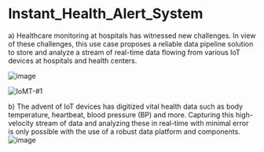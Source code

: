 # Instant_Health_Alert_System



a) Healthcare monitoring at hospitals has witnessed new challenges. In view of these challenges, this use case proposes a reliable data pipeline solution to store and analyze a stream of real-time data flowing from various IoT devices at hospitals and health centers. 


![image](https://github.com/pooja20-gurav/Instant_Health_Alert_System/assets/81917801/7a4a9384-6e99-4289-ae45-cb1442a4923b)



![IoMT-#1](https://github.com/pooja20-gurav/Instant_Health_Alert_System/assets/81917801/97bef516-daba-4e63-9b98-19df91a29738)



b) The advent of IoT devices has digitized vital health data such as body temperature, heartbeat, blood pressure (BP) and more. Capturing this high-velocity stream of data and analyzing these in real-time with minimal error is only possible with the use of a robust data platform and components. 
![image](https://github.com/pooja20-gurav/Instant_Health_Alert_System/assets/81917801/45ddbe61-4595-48bb-9050-63e406605a0e)
